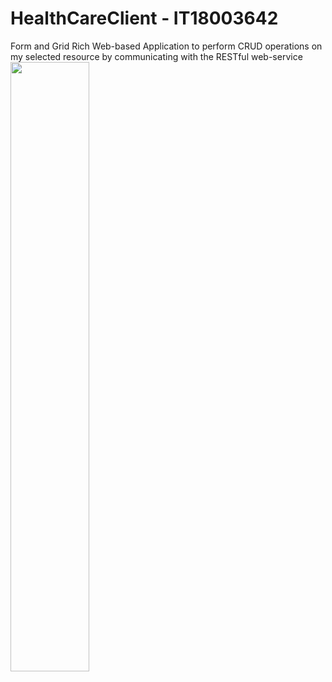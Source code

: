 # HealthCareClient - IT18003642

Form and Grid Rich Web-based Application to perform CRUD operations on my selected resource by communicating with the RESTful web-service
<img width =50% src= "https://cdn2.iconfinder.com/data/icons/health-care-rounded-3/512/xxx010-512.png">
